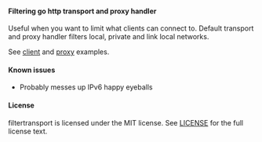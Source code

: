 #### Filtering go http transport and proxy handler

Useful when you want to limit what clients can connect to. Default transport
and proxy handler filters local, private and link local networks.

See [client](filterclient/main.go) and [proxy](filterproxy/main.go) examples.

#### Known issues

- Probably messes up IPv6 happy eyeballs

#### License

filtertransport is licensed under the MIT license. See [LICENSE](LICENSE) for the full license text.
